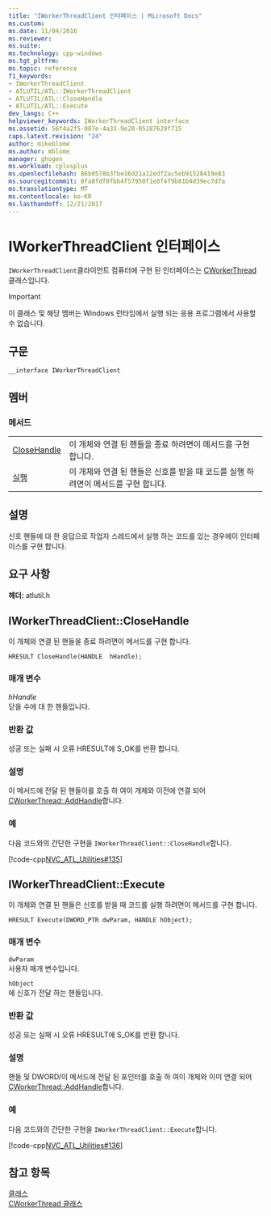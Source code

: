 ```yaml
---
title: "IWorkerThreadClient 인터페이스 | Microsoft Docs"
ms.custom: 
ms.date: 11/04/2016
ms.reviewer: 
ms.suite: 
ms.technology: cpp-windows
ms.tgt_pltfrm: 
ms.topic: reference
f1_keywords:
- IWorkerThreadClient
- ATLUTIL/ATL::IWorkerThreadClient
- ATLUTIL/ATL::CloseHandle
- ATLUTIL/ATL::Execute
dev_langs: C++
helpviewer_keywords: IWorkerThreadClient interface
ms.assetid: 56f4a2f5-007e-4a33-9e20-05187629f715
caps.latest.revision: "24"
author: mikeblome
ms.author: mblome
manager: ghogen
ms.workload: cplusplus
ms.openlocfilehash: 86b0578b3fbe16d21a12edf2ac5eb91528419e83
ms.sourcegitcommit: 8fa8fdf0fbb4f57950f1e8f4f9b81b4d39ec7d7a
ms.translationtype: MT
ms.contentlocale: ko-KR
ms.lasthandoff: 12/21/2017
---
```

# <a name="iworkerthreadclient-interface"></a>IWorkerThreadClient 인터페이스
`IWorkerThreadClient`클라이언트 컴퓨터에 구현 된 인터페이스는 [CWorkerThread](../../atl/reference/cworkerthread-class.md) 클래스입니다.  
  
> [!IMPORTANT]
>  이 클래스 및 해당 멤버는 Windows 런타임에서 실행 되는 응용 프로그램에서 사용할 수 없습니다.  
  
## <a name="syntax"></a>구문  
  
```
__interface IWorkerThreadClient
```  
  
## <a name="members"></a>멤버  
  
### <a name="methods"></a>메서드  
  
|||  
|-|-|  
|[CloseHandle](#closehandle)|이 개체와 연결 된 핸들을 종료 하려면이 메서드를 구현 합니다.|  
|[실행](#execute)|이 개체와 연결 된 핸들은 신호를 받을 때 코드를 실행 하려면이 메서드를 구현 합니다.|  
  
## <a name="remarks"></a>설명  
 신호 핸들에 대 한 응답으로 작업자 스레드에서 실행 하는 코드를 있는 경우에이 인터페이스를 구현 합니다.  
  
## <a name="requirements"></a>요구 사항  
 **헤더:** atlutil.h  
  
##  <a name="closehandle"></a>IWorkerThreadClient::CloseHandle  
 이 개체와 연결 된 핸들을 종료 하려면이 메서드를 구현 합니다.  
  
```
HRESULT CloseHandle(HANDLE  hHandle);
```  
  
### <a name="parameters"></a>매개 변수  
 *hHandle*  
 닫을 수에 대 한 핸들입니다.  
  
### <a name="return-value"></a>반환 값  
 성공 또는 실패 시 오류 HRESULT에 S_OK를 반환 합니다.  
  
### <a name="remarks"></a>설명  
 이 메서드에 전달 된 핸들이를 호출 하 여이 개체와 이전에 연결 되어 [CWorkerThread::AddHandle](../../atl/reference/cworkerthread-class.md#addhandle)합니다.  
  
### <a name="example"></a>예  
 다음 코드와의 간단한 구현을 `IWorkerThreadClient::CloseHandle`합니다.  
  
 [!code-cpp[NVC_ATL_Utilities#135](../../atl/codesnippet/cpp/iworkerthreadclient-interface_1.cpp)]  
  
##  <a name="execute"></a>IWorkerThreadClient::Execute  
 이 개체와 연결 된 핸들은 신호를 받을 때 코드를 실행 하려면이 메서드를 구현 합니다.  
  
```
HRESULT Execute(DWORD_PTR dwParam, HANDLE hObject);
```  
  
### <a name="parameters"></a>매개 변수  
 `dwParam`  
 사용자 매개 변수입니다.  
  
 `hObject`  
 에 신호가 전달 하는 핸들입니다.  
  
### <a name="return-value"></a>반환 값  
 성공 또는 실패 시 오류 HRESULT에 S_OK를 반환 합니다.  
  
### <a name="remarks"></a>설명  
 핸들 및 DWORD/이 메서드에 전달 된 포인터를 호출 하 여이 개체와 이미 연결 되어 [CWorkerThread::AddHandle](../../atl/reference/cworkerthread-class.md#addhandle)합니다.  
  
### <a name="example"></a>예  
 다음 코드와의 간단한 구현을 `IWorkerThreadClient::Execute`합니다.  
  
 [!code-cpp[NVC_ATL_Utilities#136](../../atl/codesnippet/cpp/iworkerthreadclient-interface_2.cpp)]  
  
## <a name="see-also"></a>참고 항목  
 [클래스](../../atl/reference/atl-classes.md)   
 [CWorkerThread 클래스](../../atl/reference/cworkerthread-class.md)
